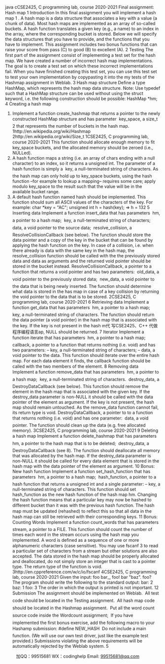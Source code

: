 java cCSE2425, C programming lab, course 2020-2021
Final assignment: Hash map
1 Introduction
In this ﬁnal assignment you will implement a hash map
1
. A hash map is a data
structure that associates a key with a value (a chunk of data). Most hash maps
are implemented as an array of so-called buckets. A hash function translates
a given key (e.g., a name) to an index in the array, where the corresponding
bucket is stored.
Below we will specify the data structures that you have to provide, and the
functions that you have to implement. This assignment includes two bonus
functions that can raise your score from pass (C) to good (B) to excellent (A).
2 Testing
The ﬁrst part of the assignment consist of implementing a test set for the hash
map. We have created a number of incorrect hash map implementations. The
goal is to create a test set on which these incorrect implementations fail. When
you have ﬁnished creating this test set, you can use this test set to test your own
implementation by copypasting it into the my tests of the Hashmap assignment
in Weblab.
3 Hash map structure
Deﬁne a type HashMap, which represents the hash map data structure.
Note: Use typedef such that a HashMap structure can be used without using
the struct keyword, i.e. the following construction should be possible:
HashMap *hm;
4 Creating a hash map
1. Implement a function create_hashmap that returns a pointer to the newly
constructed HashMap structure and has parameter
 key_space, a size_t
2
that represents the number of buckets in the hash
map.
1http://en.wikipedia.org/wiki/Hashmap
2http://en.wikipedia.org/wiki/Size_t
1CSE2425, C programming lab, course 2020-2021
This function should allocate enough memory to ﬁt key_space buckets, and the
allocated memory should be zeroed (i.e., NULLed).
2. A hash function maps a string (i.e. an array of chars ending with a null
character) to an index, so it returns a unsigned int. The parameter of a hash
function is simply a
 key, a null-terminated string of characters.
As the hash map can only hold up to key_space buckets, using the hash function
–for example to lookup a mapping– requires some care; apply modulo key_space
to the result such that the value will be in the available bucket range.
3. A default hash function named hash should be implemented. This function
should sum all ASCII values of the characters of the key.
For example:
char *key = "AC";
unsigned int h = hash(key);
=> h = 132
5 Inserting data
Implement a function insert_data that has parameters
 hm, a pointer to a hash map;
 key, a null-terminated string of characters;
 data, a void pointer to the source data;
 resolve_collision, a ResolveCollisionCallback (see below).
The function should store the data pointer and a copy of the key in the bucket
that can be found by applying the hash function on the key. In case of a
collision, i.e. when there already is data with the same key in the hash map, the
resolve_collision function should be called with the the previously stored
data and data as arguments and the returned void pointer should be stored in
the bucket instead.
ResolveCollisionCallback, a pointer to a function that returns a void pointer
and has two parameters:
 old_data, a void pointer to the previously stored data;
 new_data, a void pointer to the data that is being newly inserted.
The function should determine what data is stored in the has map in case of a
key collision by returning the void pointer to the data that is to be stored.
2CSE2425, C programming lab, course 2020-2021
6 Retrieving data
Implement a function get_data that has parameters
 hm, a pointer to a hash map;
 key, a null-terminated string of characters.
The function should return the data pointer (a void pointer) in the hash map
that is associated with the key. If the key is not present in the hash m代 写CSE2425、C++
代做程序编程语言ap, NULL
should be returned.
7 Iterator
Implement a function iterate that has parameters
 hm, a pointer to a hash map;
 callback, a pointer to a function that returns nothing (i.e. void) and has
two parameters:
– key, a null-terminated string of characters;
– data, a void pointer to the data.
This function should iterate over the entire hash map. For each data element
it ﬁnds, the callback function should be called with the two members of the
element.
8 Removing data
Implement a function remove_data that has parameters
 hm, a pointer to a hash map;
 key, a null-terminated string of characters.
 destroy_data, a DestroyDataCallback (see below).
This function should remove the element in the hash map that is associated with
the given key. If the destroy_data parameter is non-NULL it should be called
with the data pointer of the element as argument. If the key is not present, the
hash map should remain untouched. As the remove_data function cannot fail,
its return type is void.
DestroyDataCallback, a pointer to to a function that returns nothing (i.e.
void) and has one parameter:
 data, a void pointer.
The function should clean up the data (e.g. free allocated memory).
3CSE2425, C programming lab, course 2020-2021
9 Deleting a hash map
Implement a function delete_hashmap that has parameters
 hm, a pointer to the hash map that is to be deleted;
 destroy_data, a DestroyDataCallback (see 8).
The function should deallocate all memory that was allocated by the hash map.
If the destroy_data parameter is non-NULL it should be called for every data
element that is stored in the hash map with the data pointer of the element as
argument.
10 Bonus: New hash function
Implement a function set_hash_function that has parameters
 hm, a pointer to a hash map;
 hash_function, a pointer to a hash function that returns a unsigned int
and a single parameter:
– key, a null-terminated string of characters.
This function should set hash_function as the new hash function of the hash
map hm. Changing the hash function means that a particular key may now be
hashed to diﬀerent bucket than it was with the previous hash function. The
hash map must be updated (rehashed) to reﬂect this so that all data in the
hash map can still be retrieved with their corresponding keys.
11 Bonus: Counting Words
Implement a function count_words that has parameters
 stream, a pointer to a FILE.
This function should count the number of times each word in the stream occurs
using the hash map you implemented. A word is deﬁned as a sequence of one or
more alphanumeric characters (case sensitive). You may use fscanf
3
to read a
particular set of characters from a stream but other solutions are also accepted.
The data stored in the hash map should be properly allocated and deallocated,
do not simply store an integer that is cast to a pointer type. The return type
of the function is void.
3http://en.cppreference.com/w/c/io/fscanf
4CSE2425, C programming lab, course 2020-2021
Given the input:
foo bar_, foo!
bar "baz".
foo?
The program should write the following to the standard output:
bar: 2
baz: 1
foo: 3
The order in which the output is printed is not important.
12 Submission
The assignment should be implemented on Weblab.
 All test code should be located in the Testing assignment.
 All hash map code should be located in the Hashmap assignment.
 Put all the word count source code inside the Wordcount assignment;
 If you have implemented the ﬁrst bonus exercise, add the following macro
to your Hashamp submission:
#define NEW_HASH
 Do not include a main function. (We will use our own test driver, just like
the example test provided.)
Submissions violating the above requirements will be automatically rejected by
the Weblab system.
5

         
加QQ：99515681  WX：codinghelp  Email: 99515681@qq.com
